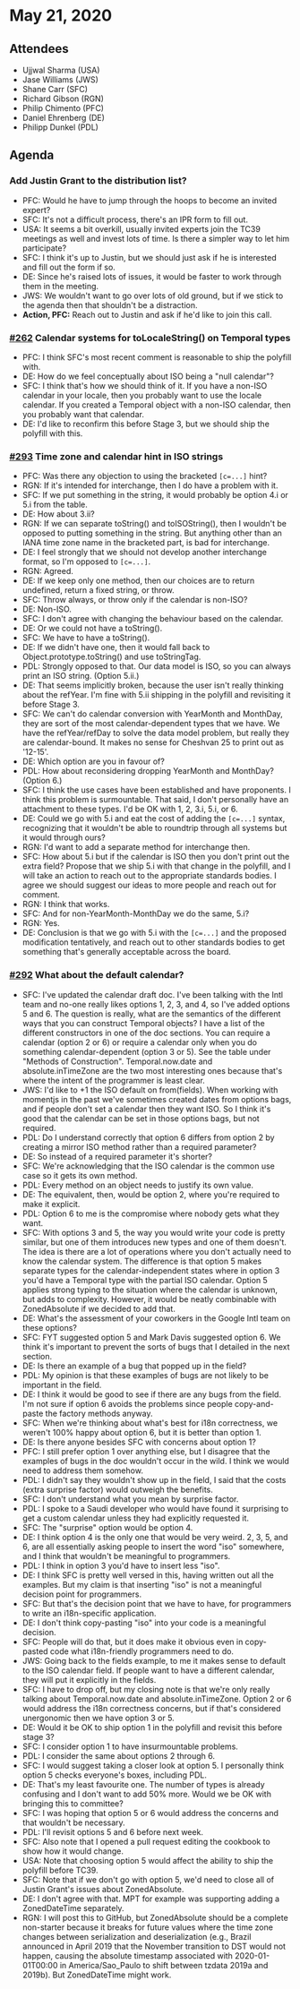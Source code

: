 # May 21, 2020

## Attendees

- Ujjwal Sharma (USA)
- Jase Williams (JWS)
- Shane Carr (SFC)
- Richard Gibson (RGN)
- Philip Chimento (PFC)
- Daniel Ehrenberg (DE)
- Philipp Dunkel (PDL)

## Agenda

### Add Justin Grant to the distribution list?
- PFC: Would he have to jump through the hoops to become an invited expert?
- SFC: It's not a difficult process, there's an IPR form to fill out.
- USA: It seems a bit overkill, usually invited experts join the TC39 meetings as well and invest lots of time. Is there a simpler way to let him participate?
- SFC: I think it's up to Justin, but we should just ask if he is interested and fill out the form if so.
- DE: Since he's raised lots of issues, it would be faster to work through them in the meeting.
- JWS: We wouldn't want to go over lots of old ground, but if we stick to the agenda then that shouldn't be a distraction.
- **Action, PFC:** Reach out to Justin and ask if he'd like to join this call.

### [#262](https://github.com/tc39/proposal-temporal/issues/262) Calendar systems for toLocaleString() on Temporal types
- PFC: I think SFC's most recent comment is reasonable to ship the polyfill with.
- DE: How do we feel conceptually about ISO being a "null calendar"?
- SFC: I think that's how we should think of it. If you have a non-ISO calendar in your locale, then you probably want to use the locale calendar. If you created a Temporal object with a non-ISO calendar, then you probably want that calendar.
- DE: I'd like to reconfirm this before Stage 3, but we should ship the polyfill with this.

### [#293](https://github.com/tc39/proposal-temporal/issues/293) Time zone and calendar hint in ISO strings
- PFC: Was there any objection to using the bracketed `[c=...]` hint?
- RGN: If it's intended for interchange, then I do have a problem with it.
- SFC: If we put something in the string, it would probably be option 4.i or 5.i from the table.
- DE: How about 3.ii?
- RGN: If we can separate toString() and toISOString(), then I wouldn't be opposed to putting something in the string. But anything other than an IANA time zone name in the bracketed part, is bad for interchange.
- DE: I feel strongly that we should not develop another interchange format, so I'm opposed to `[c=...]`.
- RGN: Agreed.
- DE: If we keep only one method, then our choices are to return undefined, return a fixed string, or throw.
- SFC: Throw always, or throw only if the calendar is non-ISO?
- DE: Non-ISO.
- SFC: I don't agree with changing the behaviour based on the calendar.
- DE: Or we could not have a toString().
- SFC: We have to have a toString().
- DE: If we didn't have one, then it would fall back to Object.prototype.toString() and use toStringTag.
- PDL: Strongly opposed to that. Our data model is ISO, so you can always print an ISO string. (Option 5.ii.)
- DE: That seems implicitly broken, because the user isn't really thinking about the refYear. I'm fine with 5.ii shipping in the polyfill and revisiting it before Stage 3.
- SFC: We can't do calendar conversion with YearMonth and MonthDay, they are sort of the most calendar-dependent types that we have. We have the refYear/refDay to solve the data model problem, but really they are calendar-bound. It makes no sense for Cheshvan 25 to print out as '12-15'.
- DE: Which option are you in favour of?
- PDL: How about reconsidering dropping YearMonth and MonthDay? (Option 6.)
- SFC: I think the use cases have been established and have proponents. I think this problem is surmountable. That said, I don't personally have an attachment to these types. I'd be OK with 1, 2, 3.i, 5.i, or 6.
- DE: Could we go with 5.i and eat the cost of adding the `[c=...]` syntax, recognizing that it wouldn't be able to roundtrip through all systems but it would through ours?
- RGN: I'd want to add a separate method for interchange then.
- SFC: How about 5.i but if the calendar is ISO then you don't print out the extra field? Propose that we ship 5.i with that change in the polyfill, and I will take an action to reach out to the appropriate standards bodies. I agree we should suggest our ideas to more people and reach out for comment.
- RGN: I think that works.
- SFC: And for non-YearMonth-MonthDay we do the same, 5.i?
- RGN: Yes.
- DE: Conclusion is that we go with 5.i with the `[c=...]` and the proposed modification tentatively, and reach out to other standards bodies to get something that's generally acceptable across the board.

### [#292](https://github.com/tc39/proposal-temporal/issues/292) What about the default calendar?
- SFC: I've updated the calendar draft doc. I've been talking with the Intl team and no-one really likes options 1, 2, 3, and 4, so I've added options 5 and 6. The question is really, what are the semantics of the different ways that you can construct Temporal objects? I have a list of the different constructors in one of the doc sections. You can require a calendar (option 2 or 6) or require a calendar only when you do something calendar-dependent (option 3 or 5). See the table under "Methods of Construction". Temporal.now.date and absolute.inTimeZone are the two most interesting ones because that's where the intent of the programmer is least clear.
- JWS: I'd like to +1 the ISO default on from(fields). When working with momentjs in the past we've sometimes created dates from options bags, and if people don't set a calendar then they want ISO. So I think it's good that the calendar can be set in those options bags, but not required.
- PDL: Do I understand correctly that option 6 differs from option 2 by creating a mirror ISO method rather than a required parameter?
- DE: So instead of a required parameter it's shorter?
- SFC: We're acknowledging that the ISO calendar is the common use case so it gets its own method.
- PDL: Every method on an object needs to justify its own value.
- DE: The equivalent, then, would be option 2, where you're required to make it explicit.
- PDL: Option 6 to me is the compromise where nobody gets what they want.
- SFC: With options 3 and 5, the way you would write your code is pretty similar, but one of them introduces new types and one of them doesn't. The idea is there are a lot of operations where you don't actually need to know the calendar system. The difference is that option 5 makes separate types for the calendar-independent states where in option 3 you'd have a Temporal type with the partial ISO calendar. Option 5 applies strong typing to the situation where the calendar is unknown, but adds to complexity. However, it would be neatly combinable with ZonedAbsolute if we decided to add that.
- DE: What's the assessment of your coworkers in the Google Intl team on these options?
- SFC: FYT suggested option 5 and Mark Davis suggested option 6. We think it's important to prevent the sorts of bugs that I detailed in the next section.
- DE: Is there an example of a bug that popped up in the field?
- PDL: My opinion is that these examples of bugs are not likely to be important in the field.
- DE: I think it would be good to see if there are any bugs from the field. I'm not sure if option 6 avoids the problems since people copy-and-paste the factory methods anyway.
- SFC: When we're thinking about what's best for i18n correctness, we weren't 100% happy about option 6, but it is better than option 1.
- DE: Is there anyone besides SFC with concerns about option 1?
- PFC: I still prefer option 1 over anything else, but I disagree that the examples of bugs in the doc wouldn't occur in the wild. I think we would need to address them somehow.
- PDL: I didn't say they wouldn't show up in the field, I said that the costs (extra surprise factor) would outweigh the benefits.
- SFC: I don't understand what you mean by surprise factor.
- PDL: I spoke to a Saudi developer who would have found it surprising to get a custom calendar unless they had explicitly requested it.
- SFC: The "surprise" option would be option 4.
- DE: I think option 4 is the only one that would be very weird. 2, 3, 5, and 6, are all essentially asking people to insert the word "iso" somewhere, and I think that wouldn't be meaningful to programmers.
- PDL: I think in option 3 you'd have to insert less "iso".
- DE: I think SFC is pretty well versed in this, having written out all the examples. But my claim is that inserting "iso" is not a meaningful decision point for programmers.
- SFC: But that's the decision point that we have to have, for programmers to write an i18n-specific application.
- DE: I don't think copy-pasting "iso" into your code is a meaningful decision.
- SFC: People will do that, but it does make it obvious even in copy-pasted code what i18n-friendly programmers need to do.
- JWS: Going back to the fields example, to me it makes sense to default to the ISO calendar field. If people want to have a different calendar, they will put it explicitly in the fields.
- SFC: I have to drop off, but my closing note is that we're only really talking about Temporal.now.date and absolute.inTimeZone. Option 2 or 6 would address the i18n correctness concerns, but if that's considered unergonomic then we have option 3 or 5.
- DE: Would it be OK to ship option 1 in the polyfill and revisit this before stage 3?
- SFC: I consider option 1 to have insurmountable problems.
- PDL: I consider the same about options 2 through 6.
- SFC: I would suggest taking a closer look at option 5. I personally think option 5 checks everyone's boxes, including PDL.
- DE: That's my least favourite one. The number of types is already confusing and I don't want to add 50% more. Would we be OK with bringing this to committee?
- SFC: I was hoping that option 5 or 6 would address the concerns and that wouldn't be necessary.
- PDL: I'll revisit options 5 and 6 before next week.
- SFC: Also note that I opened a pull request editing the cookbook to show how it would change.
- USA: Note that choosing option 5 would affect the ability to ship the polyfill before TC39.
- SFC: Note that if we don't go with option 5, we'd need to close all of Justin Grant's issues about ZonedAbsolute.
- DE: I don't agree with that. MPT for example was supporting adding a ZonedDateTime separately.
- RGN: I will post this to GitHub, but ZonedAbsolute should be a complete non-starter because it breaks for future values where the time zone changes between serialization and deserialization (e.g., Brazil announced in April 2019 that the November transition to DST would not happen, causing the absolute timestamp associated with 2020-01-01T00:00 in America/Sao_Paulo to shift between tzdata 2019a and 2019b). But ZonedDateTime might work.
